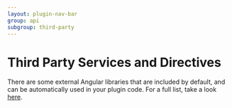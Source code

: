 ```yaml
---
layout: plugin-nav-bar
group: api
subgroup: third-party
---
```


# Third Party Services and Directives

There are some external Angular libraries that are included by default, and can be automatically used in your plugin code. For a full list, take a look [here](https://github.com/Wizehive?query=+only%3Apublic+only%3Aforks+).
